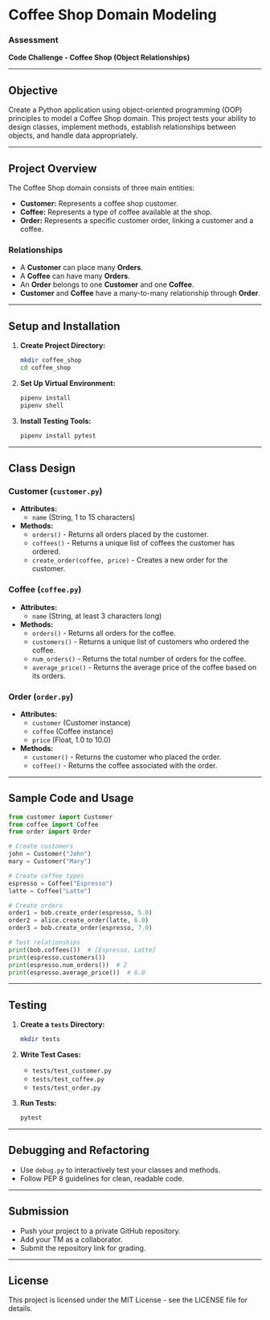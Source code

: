 # Coffee Shop Domain Modeling

### **Assessment**  
**Code Challenge - Coffee Shop (Object Relationships)**  

---

## **Objective**  
Create a Python application using object-oriented programming (OOP) principles to model a Coffee Shop domain. This project tests your ability to design classes, implement methods, establish relationships between objects, and handle data appropriately.  

---

## **Project Overview**  
The Coffee Shop domain consists of three main entities:  

- **Customer:** Represents a coffee shop customer.  
- **Coffee:** Represents a type of coffee available at the shop.  
- **Order:** Represents a specific customer order, linking a customer and a coffee.  

### **Relationships**  
- A **Customer** can place many **Orders**.  
- A **Coffee** can have many **Orders**.  
- An **Order** belongs to one **Customer** and one **Coffee**.  
- **Customer** and **Coffee** have a many-to-many relationship through **Order**.  

---

## **Setup and Installation**  
1. **Create Project Directory:**  
   ```bash
   mkdir coffee_shop
   cd coffee_shop
   ```  

2. **Set Up Virtual Environment:**  
   ```bash
   pipenv install  
   pipenv shell  
   ```  

3. **Install Testing Tools:**  
   ```bash
   pipenv install pytest  
   ```  

---

## **Class Design**  
### **Customer (`customer.py`)**  
- **Attributes:**  
  - `name` (String, 1 to 15 characters)  
- **Methods:**  
  - `orders()` - Returns all orders placed by the customer.  
  - `coffees()` - Returns a unique list of coffees the customer has ordered.  
  - `create_order(coffee, price)` - Creates a new order for the customer.  

### **Coffee (`coffee.py`)**  
- **Attributes:**  
  - `name` (String, at least 3 characters long)  
- **Methods:**  
  - `orders()` - Returns all orders for the coffee.  
  - `customers()` - Returns a unique list of customers who ordered the coffee.  
  - `num_orders()` - Returns the total number of orders for the coffee.  
  - `average_price()` - Returns the average price of the coffee based on its orders.  

### **Order (`order.py`)**  
- **Attributes:**  
  - `customer` (Customer instance)  
  - `coffee` (Coffee instance)  
  - `price` (Float, 1.0 to 10.0)  
- **Methods:**  
  - `customer()` - Returns the customer who placed the order.  
  - `coffee()` - Returns the coffee associated with the order.  

---

## **Sample Code and Usage**
```python
from customer import Customer
from coffee import Coffee
from order import Order

# Create customers
john = Customer("John")
mary = Customer("Mary")

# Create coffee types
espresso = Coffee("Espresso")
latte = Coffee("Latte")

# Create orders
order1 = bob.create_order(espresso, 5.0)
order2 = alice.create_order(latte, 6.0)
order3 = bob.create_order(espresso, 7.0)

# Test relationships
print(bob.coffees())  # [Espresso, Latte]
print(espresso.customers())  
print(espresso.num_orders())  # 2
print(espresso.average_price())  # 6.0

```

---

## **Testing**  
1. **Create a `tests` Directory:**  
   ```bash
   mkdir tests  
   ```  

2. **Write Test Cases:**  
   - `tests/test_customer.py`  
   - `tests/test_coffee.py`  
   - `tests/test_order.py`  

3. **Run Tests:**  
   ```bash
   pytest  
   ```  

---

## **Debugging and Refactoring**  
- Use `debug.py` to interactively test your classes and methods.  
- Follow PEP 8 guidelines for clean, readable code.  

---

## **Submission**  
- Push your project to a private GitHub repository.  
- Add your TM as a collaborator.  
- Submit the repository link for grading.  

---

## **License**  
This project is licensed under the MIT License - see the LICENSE file for details.
